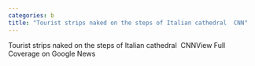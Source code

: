 ```yaml
---
categories: b
title: "Tourist strips naked on the steps of Italian cathedral  CNN"
---
```

Tourist strips naked on the steps of Italian cathedral&nbsp;&nbsp;CNNView Full Coverage on Google News